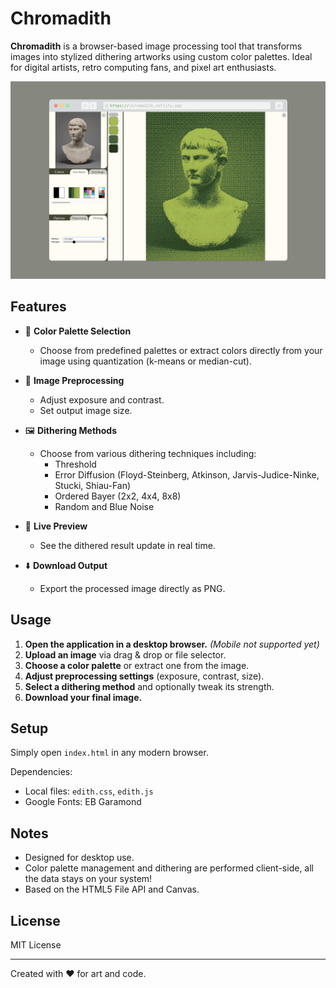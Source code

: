 # Chromadith

**Chromadith** is a browser-based image processing tool that transforms images into stylized dithering artworks using custom color palettes. Ideal for digital artists, retro computing fans, and pixel art enthusiasts.

![Example Output](./example_mockup.png)

## Features

- 🎨 **Color Palette Selection**  
  - Choose from predefined palettes or extract colors directly from your image using quantization (k-means or median-cut).
  
- 🧪 **Image Preprocessing**  
  - Adjust exposure and contrast.
  - Set output image size.

- 🖼️ **Dithering Methods**  
  - Choose from various dithering techniques including:
    - Threshold
    - Error Diffusion (Floyd-Steinberg, Atkinson, Jarvis-Judice-Ninke, Stucki, Shiau-Fan)
    - Ordered Bayer (2x2, 4x4, 8x8)
    - Random and Blue Noise

- 🔄 **Live Preview**  
  - See the dithered result update in real time.

- ⬇️ **Download Output**  
  - Export the processed image directly as PNG.

## Usage

1. **Open the application in a desktop browser.** *(Mobile not supported yet)*
2. **Upload an image** via drag & drop or file selector.
3. **Choose a color palette** or extract one from the image.
4. **Adjust preprocessing settings** (exposure, contrast, size).
5. **Select a dithering method** and optionally tweak its strength.
6. **Download your final image.**

## Setup

Simply open `index.html` in any modern browser.

Dependencies:
- Local files: `edith.css`, `edith.js`
- Google Fonts: EB Garamond

## Notes

- Designed for desktop use.
- Color palette management and dithering are performed client-side, all the data stays on your system!
- Based on the HTML5 File API and Canvas.

## License

MIT License

---

Created with ❤️ for art and code.
